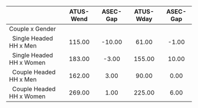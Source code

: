 
|                      |    ATUS-Wend |     ASEC-Gap |    ATUS-Wday |     ASEC-Gap |
| -------------------- | :----------: | :----------: | :----------: | :----------: |
| Couple x Gender      |              |              |              |              |
| &nbsp;&nbsp;Single Headed HH x Men |       115.00 |       -10.00 |        61.00 |        -1.00 |
| &nbsp;&nbsp;Single Headed HH x Women |       183.00 |        -3.00 |       155.00 |        10.00 |
| &nbsp;&nbsp;Couple Headed HH x Men |       162.00 |         3.00 |        90.00 |         0.00 |
| &nbsp;&nbsp;Couple Headed HH x Women |       269.00 |         1.00 |       225.00 |         6.00 |

